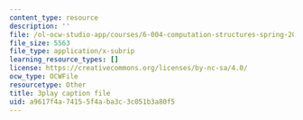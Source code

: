 ```yaml
---
content_type: resource
description: ''
file: /ol-ocw-studio-app/courses/6-004-computation-structures-spring-2017/a9617f4a74155f4aba3c3c051b3a80f5_SlwUHJ4kgjI.vtt
file_size: 5563
file_type: application/x-subrip
learning_resource_types: []
license: https://creativecommons.org/licenses/by-nc-sa/4.0/
ocw_type: OCWFile
resourcetype: Other
title: 3play caption file
uid: a9617f4a-7415-5f4a-ba3c-3c051b3a80f5
---
```

